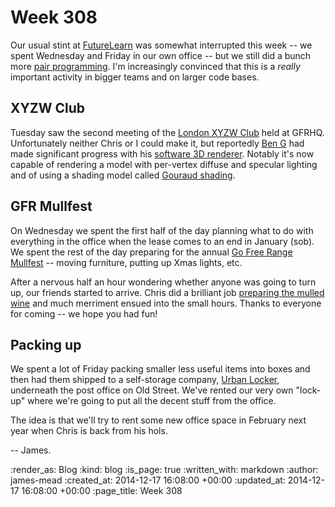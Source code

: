 Week 308
========

Our usual stint at [FutureLearn][] was somewhat interrupted this week -- we spent Wednesday and Friday in our own office -- but we still did a bunch more [pair programming][]. I'm increasingly convinced that this is a _really_ important activity in bigger teams and on larger code bases.

## XYZW Club

Tuesday saw the second meeting of the [London XYZW Club][] held at GFRHQ. Unfortunately neither Chris or I could make it, but reportedly [Ben G][] had made significant progress with his [software 3D renderer][]. Notably it's now capable of rendering a model with per-vertex diffuse and specular lighting and of using a shading model called [Gouraud shading][].

## GFR Mullfest

On Wednesday we spent the first half of the day planning what to do with everything in the office when the lease comes to an end in January (sob). We spent the rest of the day preparing for the annual [Go Free Range Mullfest][] -- moving furniture, putting up Xmas lights, etc.

After a nervous half an hour wondering whether anyone was going to turn up, our friends started to arrive. Chris did a brilliant job [preparing the mulled wine][mullin] and much merriment ensued into the small hours. Thanks to everyone for coming -- we hope you had fun!

## Packing up

We spent a lot of Friday packing smaller less useful items into boxes and then had them shipped to a self-storage company, [Urban Locker][], underneath the post office on Old Street. We've rented our very own "lock-up" where we're going to put all the decent stuff from the office.

The idea is that we'll try to rent some new office space in February next year when Chris is back from his hols.

-- James.

[FutureLearn]: https://www.futurelearn.com
[pair programming]: http://www.extremeprogramming.org/rules/pair.html
[London XYZW Club]: http://xyzw.club/
[Ben G]: https://twitter.com/beng
[software 3D renderer]: https://github.com/xyzw-club/softwareRenderer
[Gouraud shading]: http://en.wikipedia.org/wiki/Gouraud_shading
[Go Free Range Mullfest]: http://lanyrd.com/2014/freerange/
[mullin]: https://twitter.com/freerange/status/542738191250644994
[Urban Locker]: http://www.urbanlocker.co.uk/

:render_as: Blog
:kind: blog
:is_page: true
:written_with: markdown
:author: james-mead
:created_at: 2014-12-17 16:08:00 +00:00
:updated_at: 2014-12-17 16:08:00 +00:00
:page_title: Week 308
